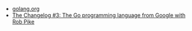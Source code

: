 - [golang.org](https://golang.org)
- [The Changelog #3: The Go programming language from Google with Rob Pike](https://changelog.com/podcast/3)